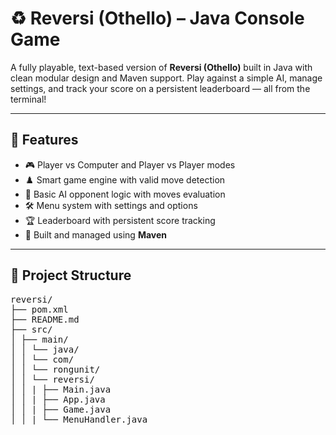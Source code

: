 # ♻️ Reversi (Othello) – Java Console Game

A fully playable, text-based version of **Reversi (Othello)** built in Java with clean modular design and Maven support. Play against a simple AI, manage settings, and track your score on a persistent leaderboard — all from the terminal!

---

## 🚀 Features

- 🎮 Player vs Computer and Player vs Player modes
- ♟️ Smart game engine with valid move detection
- 🧠 Basic AI opponent logic with moves evaluation
- 🛠️ Menu system with settings and options
- 🏆 Leaderboard with persistent score tracking
- 🧱 Built and managed using **Maven**

---

## 📂 Project Structure

<pre>reversi/
├── pom.xml
├── README.md
├── src/
│ ├── main/
│ │ └── java/
│ │ └── com/
│ │ └── rongunit/
│ │ └── reversi/
│ │ | ├── Main.java
│ │ | ├── App.java
│ │ | ├── Game.java
│ │ | └── MenuHandler.java
</pre>
